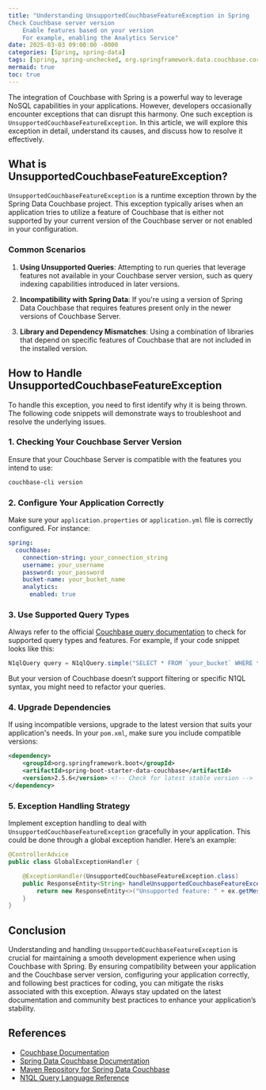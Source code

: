```yaml
---
title: "Understanding UnsupportedCouchbaseFeatureException in Spring
Check Couchbase server version
    Enable features based on your version
    For example, enabling the Analytics Service"
date: 2025-03-03 09:00:00 -0000
categories: [Spring, spring-data]
tags: [spring, spring-unchecked, org.springframework.data.couchbase.core]
mermaid: true
toc: true
---
```



The integration of Couchbase with Spring is a powerful way to leverage NoSQL capabilities in your applications. However, developers occasionally encounter exceptions that can disrupt this harmony. One such exception is `UnsupportedCouchbaseFeatureException`. In this article, we will explore this exception in detail, understand its causes, and discuss how to resolve it effectively. 

## What is UnsupportedCouchbaseFeatureException?

`UnsupportedCouchbaseFeatureException` is a runtime exception thrown by the Spring Data Couchbase project. This exception typically arises when an application tries to utilize a feature of Couchbase that is either not supported by your current version of the Couchbase server or not enabled in your configuration.

### Common Scenarios

1. **Using Unsupported Queries**: Attempting to run queries that leverage features not available in your Couchbase server version, such as query indexing capabilities introduced in later versions.

2. **Incompatibility with Spring Data**: If you're using a version of Spring Data Couchbase that requires features present only in the newer versions of Couchbase Server.

3. **Library and Dependency Mismatches**: Using a combination of libraries that depend on specific features of Couchbase that are not included in the installed version.

## How to Handle UnsupportedCouchbaseFeatureException

To handle this exception, you need to first identify why it is being thrown. The following code snippets will demonstrate ways to troubleshoot and resolve the underlying issues.

### 1. Checking Your Couchbase Server Version

Ensure that your Couchbase Server is compatible with the features you intend to use:

```bash
couchbase-cli version
```

### 2. Configure Your Application Correctly

Make sure your `application.properties` or `application.yml` file is correctly configured. For instance:

```yaml
spring:
  couchbase:
    connection-string: your_connection_string
    username: your_username
    password: your_password
    bucket-name: your_bucket_name
    analytics:
      enabled: true
```

### 3. Use Supported Query Types

Always refer to the official [Couchbase query documentation](https://docs.couchbase.com/server/current/n1ql/n1ql-intro.html) to check for supported query types and features. For example, if your code snippet looks like this:

```java
N1qlQuery query = N1qlQuery.simple("SELECT * FROM `your_bucket` WHERE type = 'someType'");
```

But your version of Couchbase doesn’t support filtering or specific N1QL syntax, you might need to refactor your queries.

### 4. Upgrade Dependencies

If using incompatible versions, upgrade to the latest version that suits your application's needs. In your `pom.xml`, make sure you include compatible versions:

```xml
<dependency>
    <groupId>org.springframework.boot</groupId>
    <artifactId>spring-boot-starter-data-couchbase</artifactId>
    <version>2.5.6</version> <!-- Check for latest stable version -->
</dependency>
```

### 5. Exception Handling Strategy

Implement exception handling to deal with `UnsupportedCouchbaseFeatureException` gracefully in your application. This could be done through a global exception handler. Here’s an example:

```java
@ControllerAdvice
public class GlobalExceptionHandler {

    @ExceptionHandler(UnsupportedCouchbaseFeatureException.class)
    public ResponseEntity<String> handleUnsupportedCouchbaseFeatureException(Exception ex) {
        return new ResponseEntity<>("Unsupported feature: " + ex.getMessage(), HttpStatus.BAD_REQUEST);
    }
}
```

## Conclusion

Understanding and handling `UnsupportedCouchbaseFeatureException` is crucial for maintaining a smooth development experience when using Couchbase with Spring. By ensuring compatibility between your application and the Couchbase server version, configuring your application correctly, and following best practices for coding, you can mitigate the risks associated with this exception. Always stay updated on the latest documentation and community best practices to enhance your application’s stability.

## References

- [Couchbase Documentation](https://docs.couchbase.com/home/start-using-sdk.html)
- [Spring Data Couchbase Documentation](https://docs.spring.io/spring-data/couchbase/docs/current/reference/html/)
- [Maven Repository for Spring Data Couchbase](https://mvnrepository.com/artifact/org.springframework.data/spring-data-couchbase)
- [N1QL Query Language Reference](https://docs.couchbase.com/server/current/n1ql/n1ql-intro.html)